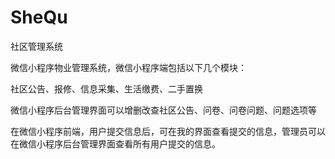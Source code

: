 # SheQu
社区管理系统

微信小程序物业管理系统，微信小程序端包括以下几个模块：

社区公告、报修、信息采集、生活缴费、二手置换

微信小程序后台管理界面可以增删改查社区公告、问卷、问卷问题、问题选项等

在微信小程序前端，用户提交信息后，可在我的界面查看提交的信息，管理员可以在微信小程序后台管理界面查看所有用户提交的信息。

